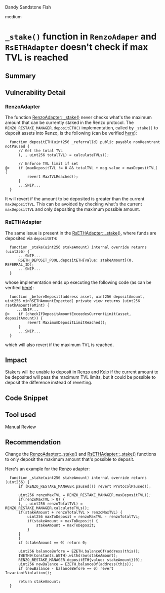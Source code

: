 Dandy Sandstone Fish

medium

# `_stake()` function in `RenzoAdaper` and `RsETHAdapter` doesn't check if max TVL is reached

## Summary

## Vulnerability Detail

### RenzoAdapter
The function [RenzoAdapter::_stake()](https://github.com/sherlock-audit/2024-05-napier-update/blob/main/napier-uups-adapters/src/adapters/renzo/RenzoAdapter.sol#L60) never checks what's the maximum amount that can be currently staked in the Renzo protocol. The `RENZO_RESTAKE_MANAGER.depositETH()` implementation, called by `_stake()` to deposit assets into Renzo, is the following (can be verified [here](https://etherscan.io/address/0x74a09653A083691711cF8215a6ab074BB4e99ef5)):
```solidity
  function depositETH(uint256 _referralId) public payable nonReentrant notPaused {
      // Get the total TVL
      (, , uint256 totalTVL) = calculateTVLs();

      // Enforce TVL limit if set
@>    if (maxDepositTVL != 0 && totalTVL + msg.value > maxDepositTVL) {
          revert MaxTVLReached();
      }
      ...SNIP...
  }
``` 

It will revert if the amount to be deposited is greater than the current `maxDepositTVL`. This can be avoided by checking what's the current `maxDepositTVL` and only depositing the maximum possible amount.

### RsETHAdapter
The same issue is present in the [RsETHAdapter::_stake()](https://github.com/sherlock-audit/2024-05-napier-update/blob/main/napier-uups-adapters/src/adapters/kelp/RsETHAdapter.sol#L67), where funds are deposited via `depositETH`:
```solidity
  function _stake(uint256 stakeAmount) internal override returns (uint256) {
      ...SNIP...
      RSETH_DEPOSIT_POOL.depositETH{value: stakeAmount}(0, REFERRAL_ID);
      ...SNIP...
  }
```

whose implementation ends up executing the following code (as can be verified [here](https://etherscan.io/address/0x036676389e48133B63a802f8635AD39E752D375D)):
```solidity
  function _beforeDeposit(address asset, uint256 depositAmount, uint256 minRSETHAmountExpected) private view returns (uint256 rsethAmountToMint) {
     ...SNIP...
@>    if (checkIfDepositAmountExceedesCurrentLimit(asset, depositAmount)) {
          revert MaximumDepositLimitReached();
      }
      ...SNIP...
  }
```

which will also revert if the maximum TVL is reached.

## Impact
Stakers will be unable to deposit in Renzo and Kelp if the current amount to be deposited will pass the maximum TVL limits, but it could be possible to deposit the difference instead of reverting.

## Code Snippet

## Tool used

Manual Review

## Recommendation
Change the [RenzoAdapter::_stake()](https://github.com/sherlock-audit/2024-05-napier-update/blob/main/napier-uups-adapters/src/adapters/renzo/RenzoAdapter.sol#L60-L70) and  [RsETHAdapter::_stake()](https://github.com/sherlock-audit/2024-05-napier-update/blob/main/napier-uups-adapters/src/adapters/kelp/RsETHAdapter.sol#L67) functions to only deposit the maximum amount that's possible to deposit.

Here's an example for the Renzo adapter:
```solidity
  function _stake(uint256 stakeAmount) internal override returns (uint256) {
      if (RENZO_RESTAKE_MANAGER.paused()) revert ProtocolPaused();
      
      uint256 renzoMaxTVL = RENZO_RESTAKE_MANAGER.maxDepositTVL();
      if(renzoMaxTVL > 0) {
      (, , uint256 renzoTotalTVL) = RENZO_RESTAKE_MANAGER.calculateTVLs();
      if(stakeAmount + renzoTotalTVL > renzoMaxTVL) {
          uint256 maxToDeposit = renzoMaxTVL - renzoTotalTVL;
          if(stakeAmount > maxToDeposit) {
              stakeAmount = maxToDeposit;
          }
      }
      }
      if (stakeAmount == 0) return 0;

      uint256 balanceBefore = EZETH.balanceOf(address(this));
      IWETH9(Constants.WETH).withdraw(stakeAmount);
      RENZO_RESTAKE_MANAGER.depositETH{value: stakeAmount}(0);
      uint256 newBalance = EZETH.balanceOf(address(this));
      if (newBalance - balanceBefore == 0) revert InvariantViolation();

      return stakeAmount;
  }
```